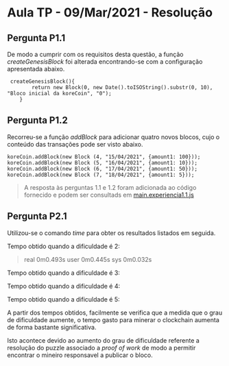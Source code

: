 # Aula TP - 09/Mar/2021 - Resolução

## Pergunta P1.1

De modo a cumprir com os requisitos desta questão, a função _createGenesisBlock_ foi alterada encontrando-se com a configuração apresentada abaixo.


```
 createGenesisBlock(){
        return new Block(0, new Date().toISOString().substr(0, 10), "Bloco inicial da koreCoin", "0");
    }
``` 

## Pergunta P1.2

Recorreu-se a função _addBlock_ para adicionar quatro novos blocos, cujo o conteúdo das transações pode ser visto abaixo.

```
koreCoin.addBlock(new Block (4, "15/04/2021", {amount1: 100}));
koreCoin.addBlock(new Block (5, "16/04/2021", {amount1: 10}));
koreCoin.addBlock(new Block (6, "17/04/2021", {amount1: 50}));
koreCoin.addBlock(new Block (7, "18/04/2021", {amount1: 5}));
```


> A resposta às perguntas 1.1 e 1.2 foram adicionada ao código fornecido e podem ser consultads em [main.experiencia1.1.js](Aula6/main.experiencia1.1.js)


## Pergunta P2.1


Utilizou-se o comando _time_ para obter os resultados listados em seguida.


Tempo obtido quando a dificuldade é 2:

>real    0m0.493s
>user    0m0.445s
>sys     0m0.032s

Tempo obtido quando a dificuldade é 3:



Tempo obtido quando a dificuldade é 4:


Tempo obtido quando a dificuldade é 5:



A partir dos tempos obtidos, facilmente se verifica que a medida que o grau de dificuldade aumente, o tempo gasto para minerar o clockchain aumenta de forma bastante significativa.  

Isto acontece devido ao aumento do grau de dificuldade referente a resolução do puzzle associado a _proof of work_ de modo a permitir encontrar o mineiro responsavel a publicar o bloco.